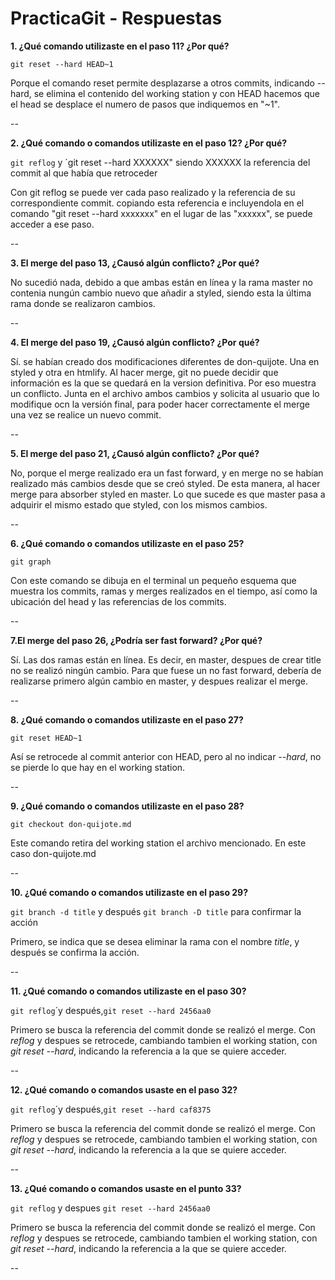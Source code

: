 # PracticaGit - Respuestas


**1. ¿Qué comando utilizaste en el paso 11? ¿Por qué?**

`git reset --hard HEAD~1`

Porque el comando reset permite desplazarse a otros commits, indicando --hard, se elimina el contenido del working station
y con HEAD hacemos que el head se desplace el numero de 
pasos que indiquemos en "~1".

--

**2. ¿Qué comando o comandos utilizaste en el paso 12? ¿Por qué?**

`git reflog`  y `git reset --hard XXXXXX"
siendo XXXXXX la referencia del commit al que había que retroceder

Con git reflog se puede ver cada paso realizado y la referencia de su correspondiente commit. copiando esta referencia e incluyendola en el comando "git reset --hard xxxxxxx" en el lugar de las "xxxxxx", se puede acceder a ese paso.

--

**3. El merge del paso 13, ¿Causó algún conflicto? ¿Por qué?**

No sucedió nada, debido a que ambas están en línea y la rama master no contenia nungún cambio nuevo que añadir a styled, siendo esta la última rama donde se realizaron cambios.

--

**4. El merge del paso 19, ¿Causó algún conflicto? ¿Por qué?**

Sí. se habían creado dos modificaciones diferentes de don-quijote. Una en styled y otra en htmlify. Al hacer merge, git no puede decidir que información es la que se quedará en la version definitiva. Por eso muestra un conflicto. Junta en el archivo ambos cambios y solicita al usuario que lo modifique ocn la versión final, para poder hacer correctamente el merge una vez se realice un nuevo commit.

--

**5. El merge del paso 21, ¿Causó algún conflicto? ¿Por qué?**


No, porque el merge realizado era un fast forward, y en merge no se habían realizado más cambios desde que se creó styled. De esta manera, al hacer merge para absorber styled en master. Lo que sucede es que master pasa a adquirir el mismo estado que styled, con los mismos cambios.

--

**6. ¿Qué comando o comandos utilizaste en el paso 25?**

`git graph` 

Con este comando se dibuja en el terminal un pequeño esquema que muestra los commits, ramas y merges realizados en el tiempo, así como la ubicación del head y las referencias de los commits.

--

**7.El merge del paso 26, ¿Podría ser fast forward? ¿Por qué?**


Sí. Las dos ramas están en línea. Es decir, en master, despues de crear title no se realizó ningún cambio.
Para que fuese un no fast forward, debería de realizarse primero algún cambio en master, y despues realizar el merge.

--

**8. ¿Qué comando o comandos utilizaste en el paso 27?**

`git reset HEAD~1` 

Así se retrocede al commit anterior con HEAD, pero al no indicar *--hard*, no se pierde lo que hay en el working station.

--

**9. ¿Qué comando o comandos utilizaste en el paso 28?**

`git checkout don-quijote.md ` 

Este comando retira del working station el archivo mencionado. En este caso don-quijote.md

--

**10. ¿Qué comando o comandos utilizaste en el paso 29?**

`git branch -d title` y después `git branch -D title` para confirmar la acción

Primero, se indica que se desea eliminar la rama con el nombre *title*, y después se confirma la acción.

--

**11. ¿Qué comando o comandos utilizaste en el paso 30?**

`git reflog`´y después,`git reset --hard 2456aa0` 

Primero se busca la referencia del commit donde se realizó el merge. Con *reflog* y despues se retrocede, cambiando tambien el working station, con *git reset --hard*, indicando la referencia a la que se quiere acceder.



--

**12. ¿Qué comando o comandos usaste en el paso 32?**

`git reflog`´y después,`git reset --hard caf8375` 

Primero se busca la referencia del commit donde se realizó el merge. Con *reflog* y despues se retrocede, cambiando tambien el working station, con *git reset --hard*, indicando la referencia a la que se quiere acceder.

--

**13. ¿Qué comando o comandos usaste en el punto 33?**

`git reflog` y despues `git reset --hard 2456aa0` 

Primero se busca la referencia del commit donde se realizó el merge. Con *reflog* y despues se retrocede, cambiando tambien el working station, con *git reset --hard*, indicando la referencia a la que se quiere acceder.

--
